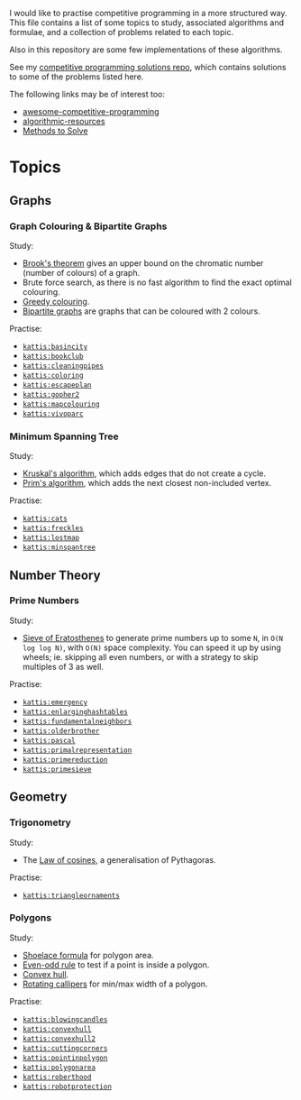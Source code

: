 I would like to practise competitive programming in a more structured way. This file contains a list of some topics to study, associated algorithms and formulae, and a collection of problems related to each topic.

Also in this repository are some few implementations of these algorithms.

See my [competitive programming solutions repo](https://github.com/iandioch/solutions), which contains solutions to some of the problems listed here.

The following links may be of interest too:

- [awesome-competitive-programming](https://github.com/lnishan/awesome-competitive-programming)
- [algorithmic-resources](https://github.com/hkirat/Algorithmic-Resources)
- [Methods to Solve](https://cpbook.net/methodstosolve)

# Topics

## Graphs

### Graph Colouring & Bipartite Graphs

Study:

- [Brook's theorem](https://en.wikipedia.org/wiki/Brooks%27_theorem) gives an upper bound on the chromatic number (number of colours) of a graph.
- Brute force search, as there is no fast algorithm to find the exact optimal colouring.
- [Greedy colouring](https://en.wikipedia.org/wiki/Greedy_coloring).
- [Bipartite graphs](https://en.wikipedia.org/wiki/Bipartite_graph) are graphs that can be coloured with 2 colours.

Practise:

- [`kattis:basincity`](https://open.kattis.com/problems/basincity)
- [`kattis:bookclub`](https://open.kattis.com/problems/bookclub)
- [`kattis:cleaningpipes`](https://open.kattis.com/problems/cleaningpipes)
- [`kattis:coloring`](https://open.kattis.com/problems/coloring)
- [`kattis:escapeplan`](https://open.kattis.com/problems/escapeplan)
- [`kattis:gopher2`](https://open.kattis.com/problems/gopher2)
- [`kattis:mapcolouring`](https://open.kattis.com/problems/mapcolouring)
- [`kattis:vivoparc`](https://open.kattis.com/problems/vivoparc)

### Minimum Spanning Tree

Study:

- [Kruskal's algorithm](https://en.wikipedia.org/wiki/Kruskal%27s_algorithm), which adds edges that do not create a cycle.
- [Prim's algorithm](https://en.wikipedia.org/wiki/Prim%27s_algorithm), which adds the next closest non-included vertex.

Practise:

- [`kattis:cats`](https://open.kattis.com/problems/cats)
- [`kattis:freckles`](https://open.kattis.com/problems/freckles)
- [`kattis:lostmap`](https://open.kattis.com/problems/lostmap)
- [`kattis:minspantree`](https://open.kattis.com/problems/minspantree)

## Number Theory

### Prime Numbers

Study:

- [Sieve of Eratosthenes](https://en.wikipedia.org/wiki/Sieve_of_Eratosthenes) to generate prime numbers up to some `N`, in `O(N log log N)`, with `O(N)` space complexity. You can speed it up by using wheels; ie. skipping all even numbers, or with a strategy to skip multiples of 3 as well.

Practise:

- [`kattis:emergency`](https://open.kattis.com/problems/emergency)
- [`kattis:enlarginghashtables`](https://open.kattis.com/problems/enlarginghashtables)
- [`kattis:fundamentalneighbors`](https://open.kattis.com/problems/fundamentalneighbors)
- [`kattis:olderbrother`](https://open.kattis.com/problems/olderbrother)
- [`kattis:pascal`](https://open.kattis.com/problems/pascal)
- [`kattis:primalrepresentation`](https://open.kattis.com/problems/primalrepresentation)
- [`kattis:primereduction`](https://open.kattis.com/problems/primereduction)
- [`kattis:primesieve`](https://open.kattis.com/problems/primesieve)

## Geometry

### Trigonometry

Study:

- The [Law of cosines](https://en.wikipedia.org/wiki/Law_of_cosines), a generalisation of Pythagoras.

Practise:

- [`kattis:triangleornaments`](https://open.kattis.com/problems/triangleornaments)

### Polygons

Study:

- [Shoelace formula](https://en.wikipedia.org/wiki/Shoelace_formula) for polygon area.
- [Even-odd rule](https://en.wikipedia.org/wiki/Even%E2%80%93odd_rule) to test if a point is inside a polygon.
- [Convex hull](https://en.wikipedia.org/wiki/Convex_hull).
- [Rotating callipers](https://en.wikipedia.org/wiki/Rotating_calipers) for min/max width of a polygon.

Practise:

- [`kattis:blowingcandles`](https://open.kattis.com/problems/blowingcandles)
- [`kattis:convexhull`](https://open.kattis.com/problems/convexhull)
- [`kattis:convexhull2`](https://open.kattis.com/problems/convexhull2)
- [`kattis:cuttingcorners`](https://open.kattis.com/problems/cuttingcorners)
- [`kattis:pointinpolygon`](https://open.kattis.com/problems/pointinpolygon)
- [`kattis:polygonarea`](https://open.kattis.com/problems/polygonarea)
- [`kattis:roberthood`](https://open.kattis.com/problems/roberthood)
- [`kattis:robotprotection`](https://open.kattis.com/problems/robotprotection)
